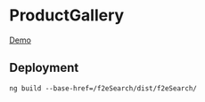 # ProductGallery

[Demo](https://wan-zhen.github.io/ProductGallery/) 

## Deployment

`ng build --base-href=/f2eSearch/dist/f2eSearch/`

